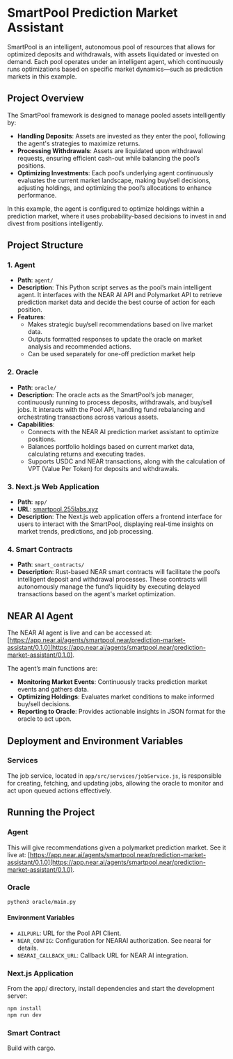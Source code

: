 # SmartPool Prediction Market Assistant

SmartPool is an intelligent, autonomous pool of resources that allows for optimized deposits and withdrawals, with assets liquidated or invested on demand. Each pool operates under an intelligent agent, which continuously runs optimizations based on specific market dynamics—such as prediction markets in this example.

## Project Overview

The SmartPool framework is designed to manage pooled assets intelligently by:
- **Handling Deposits**: Assets are invested as they enter the pool, following the agent's strategies to maximize returns.
- **Processing Withdrawals**: Assets are liquidated upon withdrawal requests, ensuring efficient cash-out while balancing the pool’s positions.
- **Optimizing Investments**: Each pool’s underlying agent continuously evaluates the current market landscape, making buy/sell decisions, adjusting holdings, and optimizing the pool’s allocations to enhance performance.

In this example, the agent is configured to optimize holdings within a prediction market, where it uses probability-based decisions to invest in and divest from positions intelligently.

## Project Structure

### 1. **Agent**
- **Path**: `agent/`
- **Description**: This Python script serves as the pool’s main intelligent agent. It interfaces with the NEAR AI API and Polymarket API to retrieve prediction market data and decide the best course of action for each position.
- **Features**:
  - Makes strategic buy/sell recommendations based on live market data.
  - Outputs formatted responses to update the oracle on market analysis and recommended actions.
  - Can be used separately for one-off prediction market help

### 2. **Oracle**
- **Path**: `oracle/`
- **Description**: The oracle acts as the SmartPool’s job manager, continuously running to process deposits, withdrawals, and buy/sell jobs. It interacts with the Pool API, handling fund rebalancing and orchestrating transactions across various assets.
- **Capabilities**:
  - Connects with the NEAR AI prediction market assistant to optimize positions.
  - Balances portfolio holdings based on current market data, calculating returns and executing trades.
  - Supports USDC and NEAR transactions, along with the calculation of VPT (Value Per Token) for deposits and withdrawals.

### 3. **Next.js Web Application**
- **Path**: `app/`
- **URL**: [smartpool.255labs.xyz](https://smartpool.255labs.xyz)
- **Description**: The Next.js web application offers a frontend interface for users to interact with the SmartPool, displaying real-time insights on market trends, predictions, and job processing.

### 4. **Smart Contracts**
- **Path**: `smart_contracts/`
- **Description**: Rust-based NEAR smart contracts will facilitate the pool’s intelligent deposit and withdrawal processes. These contracts will autonomously manage the fund’s liquidity by executing delayed transactions based on the agent's market optimization.

## NEAR AI Agent

The NEAR AI agent is live and can be accessed at: [https://app.near.ai/agents/smartpool.near/prediction-market-assistant/0.1.0](https://app.near.ai/agents/smartpool.near/prediction-market-assistant/0.1.0).

The agent’s main functions are:
- **Monitoring Market Events**: Continuously tracks prediction market events and gathers data.
- **Optimizing Holdings**: Evaluates market conditions to make informed buy/sell decisions.
- **Reporting to Oracle**: Provides actionable insights in JSON format for the oracle to act upon.

## Deployment and Environment Variables

### Services

The job service, located in `app/src/services/jobService.js`, is responsible for creating, fetching, and updating jobs, allowing the oracle to monitor and act upon queued actions effectively.

## Running the Project

### Agent
This will give recommendations given a polymarket prediction market. See it live at: [https://app.near.ai/agents/smartpool.near/prediction-market-assistant/0.1.0](https://app.near.ai/agents/smartpool.near/prediction-market-assistant/0.1.0).

### Oracle

```bash
python3 oracle/main.py
```

#### Environment Variables

- `AILPURL`: URL for the Pool API Client.
- `NEAR_CONFIG`: Configuration for NEARAI authorization. See nearai for details.
- `NEARAI_CALLBACK_URL`: Callback URL for NEAR AI integration.

### Next.js Application
From the app/ directory, install dependencies and start the development server:

```bash
npm install
npm run dev
```

### Smart Contract

Build with cargo.
